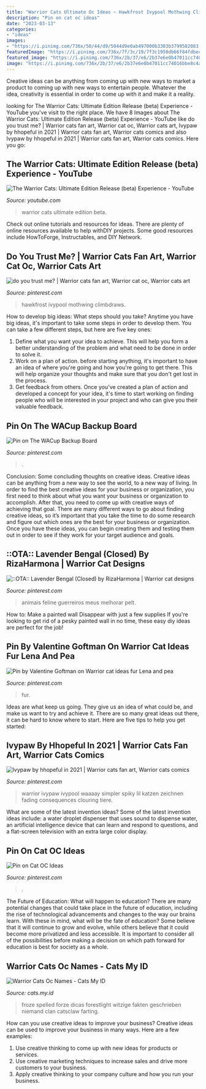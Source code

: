 ```yaml
---
title: "Warrior Cats Ultimate Oc Ideas ~ Hawkfrost Ivypool Mothwing Climbdraws"
description: "Pin on cat oc ideas"
date: "2023-03-13"
categories:
- "ideas"
images:
- "https://i.pinimg.com/736x/50/44/d9/5044d9e0ab497000b3303b3799502083.jpg"
featuredImage: "https://i.pinimg.com/736x/7f/3c/19/7f3c1950db66f84fdbec9a6c6c968393.jpg"
featured_image: "https://i.pinimg.com/736x/2b/37/e6/2b37e6e0b47011cc74016bbe8c4ae074.jpg"
image: "https://i.pinimg.com/736x/2b/37/e6/2b37e6e0b47011cc74016bbe8c4ae074.jpg"
---
```



Creative ideas can be anything from coming up with new ways to market a product to coming up with new ways to entertain people. Whatever the idea, creativity is essential in order to come up with it and make it a reality.

	

		
looking for The Warrior Cats: Ultimate Edition Release (beta) Experience - YouTube you've visit to the right place. We have 8 Images about The Warrior Cats: Ultimate Edition Release (beta) Experience - YouTube like do you trust me? | Warrior cats fan art, Warrior cat oc, Warrior cats art, Ivypaw by hhopeful in 2021 | Warrior cats fan art, Warrior cats comics and also Ivypaw by hhopeful in 2021 | Warrior cats fan art, Warrior cats comics. Here you go:
		
    
## The Warrior Cats: Ultimate Edition Release (beta) Experience - YouTube

<img loading=lazy src="https://i.ytimg.com/vi/u4BJSONQzwo/hqdefault.jpg" onerror="this.onerror=null;this.src='https://tse2.mm.bing.net/th?id=OIP.9-7lWldMRKAnlx_HZdDePQHaFj&amp;pid=15.1';" alt="The Warrior Cats: Ultimate Edition Release (beta) Experience - YouTube">

_Source: youtube.com_

>warrior cats ultimate edition beta. 

	

Check out online tutorials and resources for ideas. There are plenty of online resources available to help withDIY projects. Some good resources include HowToForge, Instructables, and DIY Network. 

    
## Do You Trust Me? | Warrior Cats Fan Art, Warrior Cat Oc, Warrior Cats Art

<img loading=lazy src="https://i.pinimg.com/736x/4b/c2/8f/4bc28f75927ed9f8e166be9da39fd8f8.jpg" onerror="this.onerror=null;this.src='https://tse3.mm.bing.net/th?id=OIP.-f2hbGj4gjYUar6gIY2zeQHaHa&amp;pid=15.1';" alt="do you trust me? | Warrior cats fan art, Warrior cat oc, Warrior cats art">

_Source: pinterest.com_

>hawkfrost ivypool mothwing climbdraws. 

	

How to develop big ideas: What steps should you take?
Anytime you have big ideas, it's important to take some steps in order to develop them. You can take a few different steps, but here are five key ones: 
1. Define what you want your idea to achieve. This will help you form a better understanding of the problem and what need to be done in order to solve it. 
2. Work on a plan of action. before starting anything, it's important to have an idea of where you're going and how you're going to get there. This will help organize your thoughts and make sure that you don't get lost in the process. 
3. Get feedback from others. Once you've created a plan of action and developed a concept for your idea, it's time to start working on finding people who will be interested in your project and who can give you their valuable feedback.

    
## Pin On The WACup Backup Board

<img loading=lazy src="https://i.pinimg.com/736x/7f/3c/19/7f3c1950db66f84fdbec9a6c6c968393.jpg" onerror="this.onerror=null;this.src='https://tse3.mm.bing.net/th?id=OIP.dD365uzTVb58qL5jKDnA9wHaJ3&amp;pid=15.1';" alt="Pin on The WACup Backup Board">

_Source: pinterest.com_

>. 

	

Conclusion: Some concluding thoughts on creative ideas.
Creative ideas can be anything from a new way to see the world, to a new way of living. In order to find the best creative ideas for your business or organization, you first need to think about what you want your business or organization to accomplish. After that, you need to come up with creative ways of achieving that goal. There are many different ways to go about finding creative ideas, so it’s important that you take the time to do some research and figure out which ones are the best for your business or organization. Once you have these ideas, you can begin creating them and testing them out in order to see if they work for your target audience and goals.

    
## ::OTA:: Lavender Bengal (Closed) By RizaHarmona | Warrior Cat Designs

<img loading=lazy src="https://i.pinimg.com/736x/76/51/5a/76515a7342852b5c2963611afa813f8e.jpg" onerror="this.onerror=null;this.src='https://tse1.mm.bing.net/th?id=OIP.6NcbQ5MR-rb4g2Fu_i3ImgHaHa&amp;pid=15.1';" alt="::OTA:: Lavender Bengal (Closed) by RizaHarmona | Warrior cat designs">

_Source: pinterest.com_

>animais feline guerreiros meus melhorar pelt. 

	

How to: Make a painted wall Disappear with just a few supplies
If you're looking to get rid of a pesky painted wall in no time, these easy diy ideas are perfect for the job!

    
## Pin By Valentine Goftman On Warrior Cat Ideas Fur Lena And Pea

<img loading=lazy src="https://i.pinimg.com/736x/cf/67/25/cf67255db14c50faacd88c82a36d1f29.jpg" onerror="this.onerror=null;this.src='https://tse2.mm.bing.net/th?id=OIP.voM92aWFv8I_sSD2CCkhzAHaHa&amp;pid=15.1';" alt="Pin by Valentine Goftman on Warrior cat ideas fur Lena and pea">

_Source: pinterest.com_

>fur. 

	

Ideas are what keep us going. They give us an idea of what could be, and make us want to try and achieve it. There are so many great ideas out there, it can be hard to know where to start. Here are five tips to help you get started: 

    
## Ivypaw By Hhopeful In 2021 | Warrior Cats Fan Art, Warrior Cats Comics

<img loading=lazy src="https://i.pinimg.com/736x/50/44/d9/5044d9e0ab497000b3303b3799502083.jpg" onerror="this.onerror=null;this.src='https://tse2.mm.bing.net/th?id=OIP.PYYTbIfgB3yn5P5j1bHz0AHaFl&amp;pid=15.1';" alt="Ivypaw by hhopeful in 2021 | Warrior cats fan art, Warrior cats comics">

_Source: pinterest.com_

>warrior ivypaw ivypool waaaay simpler spiky lil katzen zeichnen fading consequences clouring tiere. 

	

What are some of the latest invention ideas?
Some of the latest invention ideas include: a water droplet dispenser that uses sound to dispense water, an artificial intelligence device that can learn and respond to questions, and a flat-screen television with an extra large color display.

    
## Pin On Cat OC Ideas

<img loading=lazy src="https://i.pinimg.com/736x/2b/37/e6/2b37e6e0b47011cc74016bbe8c4ae074.jpg" onerror="this.onerror=null;this.src='https://tse1.mm.bing.net/th?id=OIP.KlMn0SMdh7oXPfW9ZQzsZQHaHa&amp;pid=15.1';" alt="Pin on Cat OC Ideas">

_Source: pinterest.com_

>. 

	

The Future of Education: What will happen to education?
There are many potential changes that could take place in the future of education, including the rise of technological advancements and changes to the way our brains learn. With these in mind, what will be the fate of education? Some believe that it will continue to grow and evolve, while others believe that it could become more privatized and less accessible. It is important to consider all of the possibilities before making a decision on which path forward for education is best for society as a whole.

    
## Warrior Cats Oc Names - Cats My ID

<img loading=lazy src="https://i.pinimg.com/736x/d3/58/cb/d358cb9c0c18186b2a64e968da8eb93d.jpg" onerror="this.onerror=null;this.src='https://tse1.mm.bing.net/th?id=OIP.dqIGtP5QYyojuG-_kGgYdAHaLA&amp;pid=15.1';" alt="Warrior Cats Oc Names - Cats My ID">

_Source: cats.my.id_

>froze spelled forze dicas forestlight witzige fakten geschrieben niemand clan catsclaw farting. 

	

How can you use creative ideas to improve your business?
Creative ideas can be used to improve your business in many ways. Here are a few examples:
1. Use creative thinking to come up with new ideas for products or services.
2. Use creative marketing techniques to increase sales and drive more customers to your business.
3. Apply creative thinking to your company culture and how you run your business.

